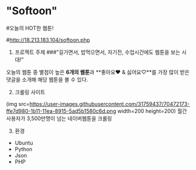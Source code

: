 "Softoon"
=============
#오늘의 HOT한 웹툰!

#http://18.213.183.104/softoon.php

1. 프로젝트 주제
###"길가면서, 밥먹으면서, 자기전, 수업시간에도 웹툰을 보는 시대!"

오늘의 웹툰 중 별점이 높은 **6개의 웹툰**과 **좋아요♥ & 싫어요♡**를 가장 많이 받은 댓글을 소개해 해당 웹툰을 볼 수 있다.

2. 크롤링 사이트

(img src=https://user-images.githubusercontent.com/31759437/70472173-ffe7d980-1b11-11ea-8915-5ad5b1580c6d.png width=200 height=200)
월간 사용자가 3,500만명이 넘는 네이버웹툰을 크롤링

3. 환경
+ Ubuntu
+ Python
+ Json
+ PHP

